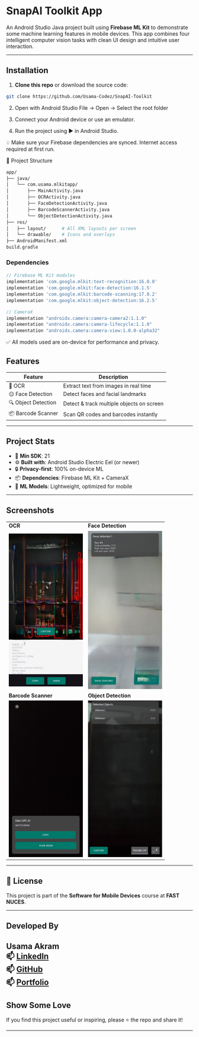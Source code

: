 # SnapAI Toolkit App

An Android Studio Java project built using **Firebase ML Kit** to demonstrate some machine learning features in mobile devices. This app combines four intelligent computer vision tasks with clean UI design and intuitive user interaction.

---

## Installation

1. **Clone this repo** or download the source code:

```bash
git clone https://github.com/Usama-Codez/SnapAI-Toolkit
```

2. Open with Android Studio
File → Open → Select the root folder

3. Connect your Android device or use an emulator.

4. Run the project using ▶️ in Android Studio.

💡 Make sure your Firebase dependencies are synced. Internet access required at first run.

📂 Project Structure
```bash
app/
├── java/
│   └── com.usama.mlkitapp/
│       ├── MainActivity.java
│       ├── OCRActivity.java
│       ├── FaceDetectionActivity.java
│       ├── BarcodeScannerActivity.java
│       └── ObjectDetectionActivity.java
├── res/
│   ├── layout/      # All XML layouts per screen
│   └── drawable/    # Icons and overlays
├── AndroidManifest.xml
build.gradle
```

### Dependencies

```gradle
// Firebase ML Kit modules
implementation 'com.google.mlkit:text-recognition:16.0.0'
implementation 'com.google.mlkit:face-detection:16.1.5'
implementation 'com.google.mlkit:barcode-scanning:17.0.2'
implementation 'com.google.mlkit:object-detection:16.2.5'
```
```gradle
// CameraX
implementation "androidx.camera:camera-camera2:1.1.0"
implementation "androidx.camera:camera-lifecycle:1.1.0"
implementation "androidx.camera:camera-view:1.0.0-alpha32"
```
✅ All models used are on-device for performance and privacy.


## Features

| Feature              | Description                                |
|----------------------|--------------------------------------------|
| 🧾 OCR               | Extract text from images in real time      |
| 😐 Face Detection    | Detect faces and facial landmarks          |
| 🔍 Object Detection  | Detect & track multiple objects on screen  |
| 📦 Barcode Scanner   | Scan QR codes and barcodes instantly       |

---

## Project Stats

- 📱 **Min SDK**: 21  
- ⚙️ **Built with**: Android Studio Electric Eel (or newer)  
- 🔒 **Privacy-first**: 100% on-device ML  
- 📦 **Dependencies**: Firebase ML Kit + CameraX  
- 🧠 **ML Models**: Lightweight, optimized for mobile  

---

## Screenshots

<table>
  <tr>
    <td><strong>OCR</strong></td>
    <td><strong>Face Detection</strong></td>
  </tr>
  <tr>
    <td><img src="screenshots/s7.jpg" width="200"/></td>
    <td><img src="screenshots/s4.jpg" width="200"/></td>
  </tr>
  <tr>
    <td><strong>Barcode Scanner</strong></td>
    <td><strong>Object Detection</strong></td>
  </tr>
  <tr>
    <td><img src="screenshots/s1.jpg" width="200"/></td>
    <td><img src="screenshots/s3.jpg" width="200"/></td>
  </tr>
</table>

---

## 📜 License

This project is part of the **Software for Mobile Devices** course at **FAST NUCES**.  

---

## Developed By

**Usama Akram**  
📫 [LinkedIn](https://linkedin.com/in/usama-codez)  
📫 [GitHub](https://github.com/usama-codez)  
📫 [Portfolio](https://usamaakram.netlify.app)  
---

## Show Some Love  

If you find this project useful or inspiring, please ⭐ the repo and share it!

---

